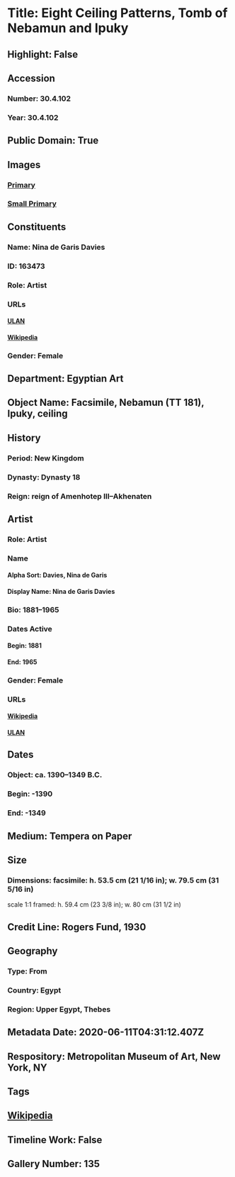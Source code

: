# Title: Eight Ceiling Patterns, Tomb of Nebamun and Ipuky
## Highlight: False
## Accession
### Number: 30.4.102
### Year: 30.4.102
## Public Domain: True
## Images
### [Primary](https://images.metmuseum.org/CRDImages/eg/original/DT218367.jpg)
### [Small Primary](https://images.metmuseum.org/CRDImages/eg/web-large/DT218367.jpg)
## Constituents
### Name: Nina de Garis Davies
### ID: 163473
### Role: Artist
### URLs
#### [ULAN](http://vocab.getty.edu/page/ulan/500124683)
#### [Wikipedia](https://www.wikidata.org/wiki/Q1992876)
### Gender: Female
## Department: Egyptian Art
## Object Name: Facsimile, Nebamun (TT 181), Ipuky, ceiling
## History
### Period: New Kingdom
### Dynasty: Dynasty 18
### Reign: reign of Amenhotep III–Akhenaten
## Artist
### Role: Artist
### Name
#### Alpha Sort: Davies, Nina de Garis
#### Display Name: Nina de Garis Davies
### Bio: 1881–1965
### Dates Active
#### Begin: 1881
#### End: 1965
### Gender: Female
### URLs
#### [Wikipedia](https://www.wikidata.org/wiki/Q1992876)
#### [ULAN](http://vocab.getty.edu/page/ulan/500124683)
## Dates
### Object: ca. 1390–1349 B.C.
### Begin: -1390
### End: -1349
## Medium: Tempera on Paper
## Size
### Dimensions: facsimile: h. 53.5 cm (21 1/16 in); w. 79.5 cm (31 5/16 in)
scale 1:1
framed: h. 59.4 cm (23 3/8 in); w. 80 cm (31 1/2 in)
## Credit Line: Rogers Fund, 1930
## Geography
### Type: From
### Country: Egypt
### Region: Upper Egypt, Thebes
## Metadata Date: 2020-06-11T04:31:12.407Z
## Respository: Metropolitan Museum of Art, New York, NY
## Tags
## [Wikipedia](https://www.wikidata.org/wiki/Q96185337)
## Timeline Work: False
## Gallery Number: 135